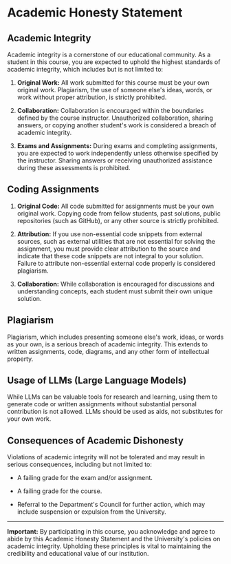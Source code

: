 # Academic Honesty Statement

## Academic Integrity

Academic integrity is a cornerstone of our educational community. As a student in this course, you are expected to 
uphold the highest standards of academic integrity, which includes but is not limited to:

1. **Original Work:** All work submitted for this course must be your own original work. Plagiarism, the use of someone else's ideas, 
words, or work without proper attribution, is strictly prohibited.

2. **Collaboration:** Collaboration is encouraged within the boundaries defined by the course instructor. Unauthorized collaboration, 
sharing answers, or copying another student's work is considered a breach of academic integrity.

3. **Exams and Assignments:** During exams and completing assignments, you are expected to work independently unless 
otherwise specified by the instructor. Sharing answers or receiving unauthorized assistance during these assessments 
is prohibited.

## Coding Assignments

1. **Original Code:** All code submitted for assignments must be your own original work. 
Copying code from fellow students, past solutions, public repositories (such as GitHub), or any other source is strictly 
prohibited.

2. **Attribution:** If you use non-essential code snippets from external sources, such as external utilities that are not 
essential for solving the assignment, you must provide clear attribution to the source and indicate that these code snippets 
are not integral to your solution. Failure to attribute non-essential external code properly is considered plagiarism.

3. **Collaboration:** While collaboration is encouraged for discussions and understanding concepts, each student must 
submit their own unique solution.

## Plagiarism

Plagiarism, which includes presenting someone else's work, ideas, or words as your own, is a serious breach of academic 
integrity. This extends to written assignments, code, diagrams, and any other form of intellectual property.

## Usage of LLMs (Large Language Models)

While LLMs can be valuable tools for research and learning, using them to generate code or written assignments without 
substantial personal contribution is not allowed. LLMs should be used as aids, not substitutes for your own work.

## Consequences of Academic Dishonesty

Violations of academic integrity will not be tolerated and may result in serious consequences, including but not limited to:

- A failing grade for the exam and/or assignment.

- A failing grade for the course.

- Referral to the Department's Council for further action, which may include suspension or expulsion from the University.

---
**Important:** By participating in this course, you acknowledge and agree to abide by this Academic Honesty Statement and the University's 
policies on academic integrity. Upholding these principles is vital to maintaining the credibility and educational value 
of our institution.
